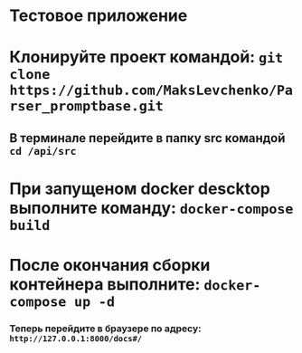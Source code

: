 # Тестовое приложение

# Клонируйте проект командой: `git clone https://github.com/MaksLevchenko/Parser_promptbase.git`

## В терминале перейдите в папку src командой `cd /api/src`

# При запущеном docker descktop выполните команду: `docker-compose build`

# После окончания сборки контейнера выполните: `docker-compose up -d`

### Теперь перейдите в браузере по адресу: `http://127.0.0.1:8000/docs#/`
